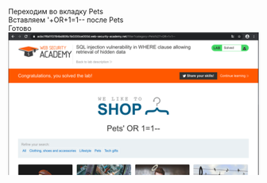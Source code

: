 Переходим во вкладку Pets <br>
Вставляем '+OR+1=1-- после Pets <br>
Готово
![](https://github.com/TsyganenkoE/Hacking/blob/master/Lab%20SQL%20injection%20vulnerability%20in%20WHERE%20clause%20allowing%20retrieval%20of%20hidden%20data/Lab%20SQL%20injection%20vulnerability%20in%20WHERE%20clause%20allowing%20retrieval%20of%20hidden%20data.png)
